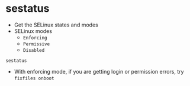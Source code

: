 # sestatus

- Get the SELinux states and modes
- SELinux modes
  - `Enforcing`
  - `Permissive`
  - `Disabled`

```shell
sestatus
```

- With enforcing mode, if you are getting login or permission errors, try `fixfiles onboot`
